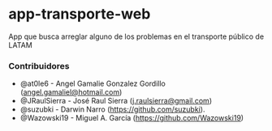 # app-transporte-web
App que busca arreglar alguno de los problemas en el transporte público de LATAM


### Contribuidores
- @at0le6 - Angel Gamalie Gonzalez Gordillo (angel.gamaliel@hotmail.com)
- @JRaulSierra - José Raul Sierra (j.raulsierra@gmail.com)
- @suzubki - Darwin Narro (https://github.com/suzubki).
- @Wazowski19 - Miguel A. García  (https://github.com/Wazowski19)

